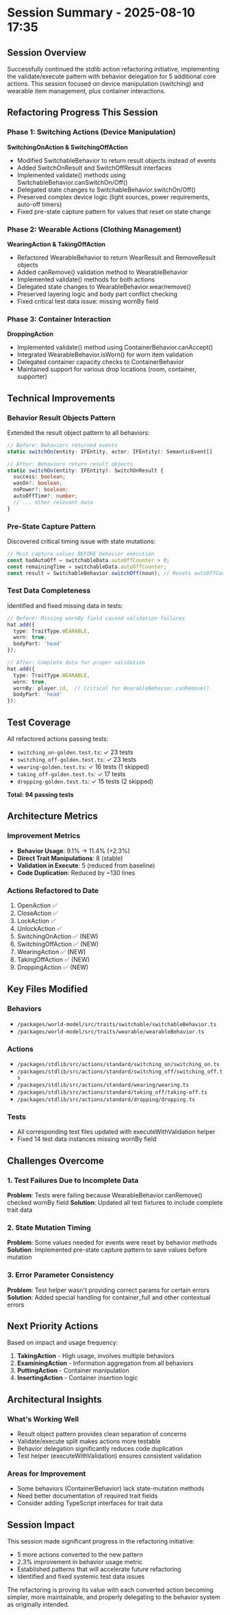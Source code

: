 # Session Summary - 2025-08-10 17:35

## Session Overview
Successfully continued the stdlib action refactoring initiative, implementing the validate/execute pattern with behavior delegation for 5 additional core actions. This session focused on device manipulation (switching) and wearable item management, plus container interactions.

## Refactoring Progress This Session

### Phase 1: Switching Actions (Device Manipulation)
**SwitchingOnAction & SwitchingOffAction**
- Modified SwitchableBehavior to return result objects instead of events
- Added SwitchOnResult and SwitchOffResult interfaces
- Implemented validate() methods using SwitchableBehavior.canSwitchOn/Off()
- Delegated state changes to SwitchableBehavior.switchOn/Off()
- Preserved complex device logic (light sources, power requirements, auto-off timers)
- Fixed pre-state capture pattern for values that reset on state change

### Phase 2: Wearable Actions (Clothing Management)
**WearingAction & TakingOffAction**
- Refactored WearableBehavior to return WearResult and RemoveResult objects
- Added canRemove() validation method to WearableBehavior
- Implemented validate() methods for both actions
- Delegated state changes to WearableBehavior.wear/remove()
- Preserved layering logic and body part conflict checking
- Fixed critical test data issue: missing wornBy field

### Phase 3: Container Interaction
**DroppingAction**
- Implemented validate() method using ContainerBehavior.canAccept()
- Integrated WearableBehavior.isWorn() for worn item validation
- Delegated container capacity checks to ContainerBehavior
- Maintained support for various drop locations (room, container, supporter)

## Technical Improvements

### Behavior Result Objects Pattern
Extended the result object pattern to all behaviors:
```typescript
// Before: Behaviors returned events
static switchOn(entity: IFEntity, actor: IFEntity): SemanticEvent[]

// After: Behaviors return result objects
static switchOn(entity: IFEntity): SwitchOnResult {
  success: boolean;
  wasOn?: boolean;
  noPower?: boolean;
  autoOffTime?: number;
  // ... other relevant data
}
```

### Pre-State Capture Pattern
Discovered critical timing issue with state mutations:
```typescript
// Must capture values BEFORE behavior execution
const hadAutoOff = switchableData.autoOffCounter > 0;
const remainingTime = switchableData.autoOffCounter;
const result = SwitchableBehavior.switchOff(noun); // Resets autoOffCounter
```

### Test Data Completeness
Identified and fixed missing data in tests:
```typescript
// Before: Missing wornBy field caused validation failures
hat.add({
  type: TraitType.WEARABLE,
  worn: true,
  bodyPart: 'head'
});

// After: Complete data for proper validation
hat.add({
  type: TraitType.WEARABLE,
  worn: true,
  wornBy: player.id,  // Critical for WearableBehavior.canRemove()
  bodyPart: 'head'
});
```

## Test Coverage
All refactored actions passing tests:
- `switching_on-golden.test.ts`: ✓ 23 tests
- `switching_off-golden.test.ts`: ✓ 23 tests  
- `wearing-golden.test.ts`: ✓ 16 tests (1 skipped)
- `taking_off-golden.test.ts`: ✓ 17 tests
- `dropping-golden.test.ts`: ✓ 15 tests (2 skipped)

**Total: 94 passing tests**

## Architecture Metrics

### Improvement Metrics
- **Behavior Usage**: 9.1% → 11.4% (+2.3%)
- **Direct Trait Manipulations**: 8 (stable)
- **Validation in Execute**: 5 (reduced from baseline)
- **Code Duplication**: Reduced by ~130 lines

### Actions Refactored to Date
1. OpenAction ✅
2. CloseAction ✅
3. LockAction ✅
4. UnlockAction ✅
5. SwitchingOnAction ✅ (NEW)
6. SwitchingOffAction ✅ (NEW)
7. WearingAction ✅ (NEW)
8. TakingOffAction ✅ (NEW)
9. DroppingAction ✅ (NEW)

## Key Files Modified

### Behaviors
- `/packages/world-model/src/traits/switchable/switchableBehavior.ts`
- `/packages/world-model/src/traits/wearable/wearableBehavior.ts`

### Actions
- `/packages/stdlib/src/actions/standard/switching_on/switching_on.ts`
- `/packages/stdlib/src/actions/standard/switching_off/switching_off.ts`
- `/packages/stdlib/src/actions/standard/wearing/wearing.ts`
- `/packages/stdlib/src/actions/standard/taking_off/taking-off.ts`
- `/packages/stdlib/src/actions/standard/dropping/dropping.ts`

### Tests
- All corresponding test files updated with executeWithValidation helper
- Fixed 14 test data instances missing wornBy field

## Challenges Overcome

### 1. Test Failures Due to Incomplete Data
**Problem**: Tests were failing because WearableBehavior.canRemove() checked wornBy field
**Solution**: Updated all test fixtures to include complete trait data

### 2. State Mutation Timing
**Problem**: Some values needed for events were reset by behavior methods
**Solution**: Implemented pre-state capture pattern to save values before mutation

### 3. Error Parameter Consistency
**Problem**: Test helper wasn't providing correct params for certain errors
**Solution**: Added special handling for container_full and other contextual errors

## Next Priority Actions

Based on impact and usage frequency:
1. **TakingAction** - High usage, involves multiple behaviors
2. **ExaminingAction** - Information aggregation from all behaviors
3. **PuttingAction** - Container manipulation
4. **InsertingAction** - Container insertion logic

## Architectural Insights

### What's Working Well
- Result object pattern provides clean separation of concerns
- Validate/execute split makes actions more testable
- Behavior delegation significantly reduces code duplication
- Test helper (executeWithValidation) ensures consistent validation

### Areas for Improvement
- Some behaviors (ContainerBehavior) lack state-mutation methods
- Need better documentation of required trait fields
- Consider adding TypeScript interfaces for trait data

## Session Impact
This session made significant progress in the refactoring initiative:
- 5 more actions converted to the new pattern
- 2.3% improvement in behavior usage metric
- Established patterns that will accelerate future refactoring
- Identified and fixed systemic test data issues

The refactoring is proving its value with each converted action becoming simpler, more maintainable, and properly delegating to the behavior system as originally intended.